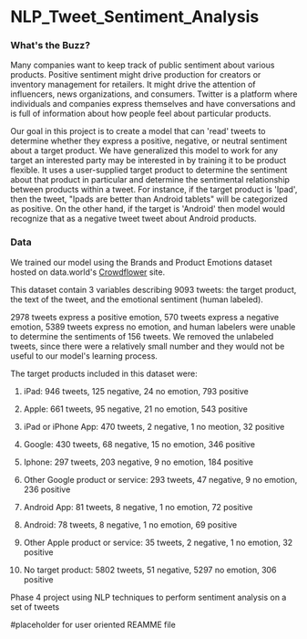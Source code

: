 # NLP_Tweet_Sentiment_Analysis

### What's the Buzz?
Many companies want to keep track of public sentiment about various products.  Positive sentiment might drive production for creators or inventory management for retailers.  It might drive the attention of influencers, news organizations, and consumers.  Twitter is a platform where individuals and companies express themselves and have conversations and is full of information about how people feel about particular products.

Our goal in this project is to create a model that can 'read' tweets to determine whether they express a positive, negative, or neutral sentiment about a target product.  We have generalized this model to work for any target an interested party may be interested in by training it to be product flexible.  It uses a user-supplied target product to determine the sentiment about that product in particular and determine the sentimental relationship between products within a tweet.  For instance, if the target product is 'Ipad', then the tweet, "Ipads are better than Android tablets" will be categorized as positive.  On the other hand, if the target is 'Android' then model would recognize that as a negative tweet tweet about Android products.

### Data

We trained our model using the Brands and Product Emotions dataset hosted on data.world's [Crowdflower](https://data.world/crowdflower/brands-and-product-emotions) site.  

This dataset contain 3 variables describing 9093 tweets: the target product, the text of the tweet, and the emotional sentiment (human labeled).

2978 tweets express a positive emotion, 570 tweets express a negative emotion, 5389 tweets express no emotion, and human labelers were unable to determine the sentiments of 156 tweets.  We removed the unlabeled tweets, since there were a relatively small number and they would not be useful to our model's learning process.

The target products included in this dataset were:

1. iPad: 946 tweets, 125 negative, 24 no emotion, 793 positive

2. Apple: 661 tweets, 95 negative, 21 no emotion, 543 positive

3. iPad or iPhone App: 470 tweets, 2 negative, 1 no meotion, 32 positive

4. Google: 430 tweets, 68 negative, 15 no emotion, 346 positive

5. Iphone: 297 tweets, 203 negative, 9 no emotion, 184 positive

6. Other Google product or service: 293 tweets, 47 negative, 9 no emotion, 236 positive

7. Android App: 81 tweets, 8 negative, 1 no emotion, 72 positive

8. Android: 78 tweets, 8 negative, 1 no emotion, 69 positive

9. Other Apple product or service: 35 tweets, 2 negative, 1 no emotion, 32 positive

10. No target product: 5802 tweets, 51 negative, 5297 no emotion, 306 positive


Phase 4 project using NLP techniques to perform sentiment analysis on a set of tweets

#placeholder for user oriented REAMME file
